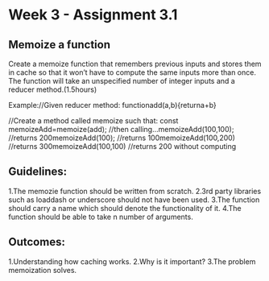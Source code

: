 # Week 3 - Assignment 3.1

## Memoize a function
Create a memoize function that remembers previous inputs and stores them in cache so that it won’t have to compute the same inputs more than once. The function will take an unspecified number of integer inputs and a reducer method.(1.5hours)

Example://Given reducer method:
functionadd(a,b){returna+b}

//Create a method called memoize such that:
const memoizeAdd=memoize(add);
//then calling...memoizeAdd(100,100);
//returns 200memoizeAdd(100);
//returns 100memoizeAdd(100,200)
//returns 300memoizeAdd(100,100)
//returns 200 without computing

## Guidelines:
1.The memozie function should be written from scratch.
2.3rd party libraries such as loaddash or underscore should not have been used.
3.The function should carry a name which should denote the functionality of it.
4.The function should be able to take n number of arguments.

## Outcomes:
1.Understanding how caching works.
2.Why is it important?
3.The problem memoization solves.
